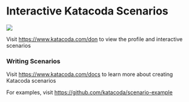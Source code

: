 # Interactive Katacoda Scenarios

[![](http://shields.katacoda.com/katacoda/don/count.svg)](https://www.katacoda.com/don "Get your profile on Katacoda.com")

Visit https://www.katacoda.com/don to view the profile and interactive scenarios

### Writing Scenarios
Visit https://www.katacoda.com/docs to learn more about creating Katacoda scenarios

For examples, visit https://github.com/katacoda/scenario-example
